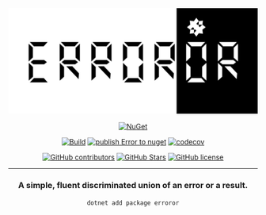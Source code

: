<div align="center">

<img src="assets/icon.png" alt="drawing" width="700px"/>

[![NuGet](https://img.shields.io/nuget/v/Throw.svg)](https://www.nuget.org/packages/erroror)

[![Build](https://github.com/mantinband/error-or/actions/workflows/build.yml/badge.svg)](https://github.com/mantinband/error-or/actions/workflows/build.yml) [![publish Error to nuget](https://github.com/mantinband/error-or/actions/workflows/publish.yml/badge.svg)](https://github.com/mantinband/error-or/actions/workflows/publish.yml) [![codecov](https://codecov.io/gh/mantinband/error-or/branch/main/graph/badge.svg?token=PA879VKK6M)](https://codecov.io/gh/mantinband/error-or)

[![GitHub contributors](https://img.shields.io/github/contributors/mantinband/error-or)](https://GitHub.com/mantinband/error-or/graphs/contributors/) [![GitHub Stars](https://img.shields.io/github/stars/mantinband/error-or.svg)](https://github.com/mantinband/error-or/stargazers) [![GitHub license](https://img.shields.io/github/license/mantinband/error-or)](https://github.com/mantinband/error-or/blob/main/LICENSE)

---

### A simple, fluent discriminated union of an error or a result.

`dotnet add package erroror`
